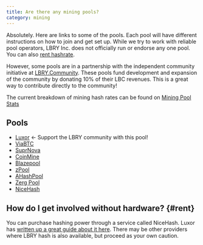 ```yaml
---
title: Are there any mining pools?
category: mining
---
```


Absolutely. Here are links to some of the pools. Each pool will have different instructions on how to join and get set up.
While we try to work with reliable pool operators, LBRY Inc. does not officially run or endorse any one pool. You can also [rent hashrate](#rent).

However, some pools are in a partnership with the independent community initiative at [LBRY.Community](https://lbry.community). These pools fund development and expansion of the community by donating 10% of their LBC revenues. This is a great way to contribute directly to the community!

The current breakdown of mining hash rates can be found on [Mining Pool Stats](https://miningpoolstats.stream/lbry)

## Pools
- [Luxor](https://mining.luxor.tech/coins/lbry) <- Support the LBRY community with this pool!
- [ViaBTC](https://support.viabtc.com/hc/en-us/articles/900001529806)
- [SuprNova](https://lbry.suprnova.cc/index.php?page=gettingstarted)
- [CoinMine](https://www2.coinmine.pl/lbc/index.php?page=gettingstarted)
- [Blazepool](http://blazepool.com/)
- [zPool](https://www.zpool.ca/)
- [AHashPool](https://www.ahashpool.com/)
- [Zerg Pool](https://zergpool.com/)
- [NiceHash](https://www.nicehash.com/my/marketplace/LBRY)

## How do I get involved without hardware? {#rent}

You can purchase hashing power through a service called NiceHash. Luxor has [written up a great guide about it here](https://medium.com/luxor/how-to-mine-lbry-lbc-with-nicehash-on-luxor-89ae1280d339). There may be other providers where LBRY hash is also available, but proceed as your own caution. 
